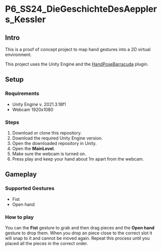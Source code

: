 # P6_SS24_DieGeschichteDesAepplers_Kessler

## Intro

This is a proof of concept project to map hand gestures into a 2D virtual environment.

This project uses the Unity Engine and the [HandPoseBarracuda](https://github.com/keijiro/HandPoseBarracuda) plugin. 

## Setup

### Requirements
- Unity Engine v. 2021.3.18f1
- Webcam 1920x1080

### Steps
1. Download or clone this repository.
2. Download the required Unity Engine version.
3. Open the downloaded repository in Unity.
4. Open the **MainLevel**.
5. Make sure the webcam is turned on.
6. Press play and keep your hand about 1m apart from the webcam.

## Gameplay

### Supported Gestures
- Fist
- Open hand

### How to play
You can the **Fist** gesture to grab and then drag pieces and the **Open hand** gesture to drop them. When you drop an piece close to the correct slot it will snap to it and cannot be moved again. Repeat this process until you placed all the pieces in the correct order.